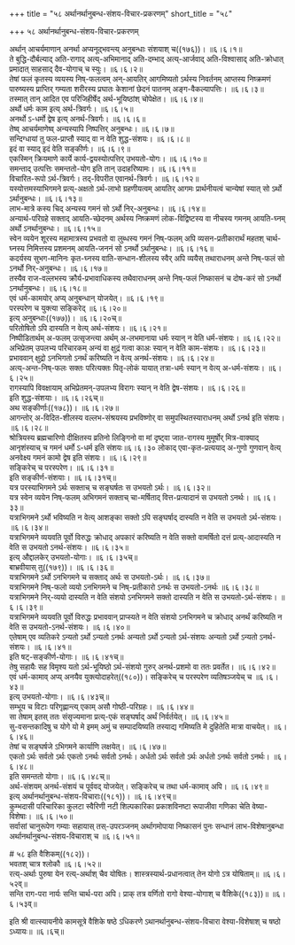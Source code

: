 +++
title = "५८ अर्थानर्थानुबन्ध-संशय-विचार-प्रकरणम्"
short_title = "५८"

+++
५८ अर्थानर्थानुबन्ध-संशय-विचार-प्रकरणम्


अर्थान् आचर्यमाणान् अनर्था अप्यनूद्भवन्त्य् अनुबन्धाः संशयाश् च((१७६))।   ॥६।६।१॥  
ते बुद्धि-दौर्बल्याद् अति-रागाद् अत्य्-अभिमानाद् अति-दम्भाद् अत्य्-आर्जवाद् अति-विश्वासाद् अति-क्रोधात् प्रमादात् साहसाद् दैव-योगाच् च स्युः।   ॥६।६।२॥  
तेषां फलं कृतस्य व्ययस्य निष्-फलत्वम् अन्-आयतिर् आगमिष्यतो ऽर्थस्य निवर्तनम् आप्तस्य निष्क्रमणं पारुष्यस्य प्राप्तिर् गम्यता शरीरस्य प्रघातः केशानां छेदनं पातनम् अङ्ग-वैकल्यापत्तिः।   ॥६।६।३॥  
तस्मात् तान् आदित एव परिजिहीर्षेद् अर्थ-भूयिष्ठांश् चोपेक्षेत।   ॥६।६।४॥  
अर्थो धर्मः काम इत्य् अर्थ-त्रिवर्गः।   ॥६।६।५॥  
अनर्थो ऽ-धर्मो द्वेष इत्य् अनर्थ-त्रिवर्गः।   ॥६।६।६॥  
तेष्व् आचर्यमाणेष्व् अन्यस्यापि निष्पत्तिर् अनुबन्धः।   ॥६।६।७॥  
सन्दिग्धायां तु फल-प्राप्तौ स्याद् वा न वेति शुद्ध-संशयः।   ॥६।६।८॥  
इदं वा स्याद् इदं वेति सङ्कीर्णः।   ॥६।६।९॥  
एकस्मिन् क्रियमाणे कार्ये कार्य-द्वयस्योत्पत्तिर् उभयतो-योगः।   ॥६।६।१०॥  
समन्ताद् उत्पत्तिः समन्ततो-योग इति तान् उदाहरिष्यामः।   ॥६।६।११॥  
विचारित-रूपो ऽर्थ-त्रिवर्गः। तद्-विपरीत एवानर्थ-त्रिवर्गः।   ॥६।६।१२॥  
यस्योत्तमस्याभिगमने प्रत्य्-अक्षतो ऽर्थ-लाभो ग्रहणीयत्वम् आयतिर् आगमः प्रार्थनीयत्वं चान्येषां स्यात् सो ऽर्थो ऽर्थानुबन्धः।   ॥६।६।१३॥  
लाभ-मात्रे कस्य चिद् अन्यस्य गमनं सो ऽर्थो निर्-अनुबन्धः।   ॥६।६।१४॥  
अन्यार्थ-परिग्रहे सक्ताद् आयति-च्छेदनम् अर्थस्य निष्क्रमणं लोक-विद्विष्टस्य वा नीचस्य गमनम् आयति-घ्नम् अर्थो ऽनर्थानुबन्धः।   ॥६।६।१५॥  
स्वेन व्ययेन शूरस्य महामात्रस्य प्रभवतो वा लुब्धस्य गमनं निष्-फलम् अपि व्यसन-प्रतीकारार्थं महतश् चार्थ-घ्नस्य निमित्तस्य प्रशमनम् आयति-जननं सो ऽनर्थो ऽर्थानुबन्धः।   ॥६।६।१६॥  
कदर्यस्य सुभग-मानिनः कृत-घ्नस्य वाति-सन्धान-शीलस्य स्वैर् अपि व्ययैस् तथाराधनम् अन्ते निष्-फलं सो ऽनर्थो निर्-अनुबन्धः।   ॥६।६।१७॥  
तस्यैव राज-वल्लभस्य क्रौर्य-प्रभावाधिकस्य तथैवाराधनम् अन्ते निष्-फलं निष्कासनं च दोष-करं सो ऽनर्थो ऽनर्थानुबन्धः।   ॥६।६।१८॥  
एवं धर्म-कामयोर् अप्य् अनुबन्धान् योजयेत्।   ॥६।६।१९॥  
परस्परेण च युक्त्या सङ्किरेद्   ॥६।६।२०॥  
इत्य् अनुबन्धाः((१७७))।   ॥६।६।२०च्॥  
परितोषितो ऽपि दास्यति न वेत्य् अर्थ-संशयः।   ॥६।६।२१॥  
निष्पीडितार्थम् अ-फलम् उत्सृजन्त्या अर्थम् अ-लभमानाया धर्मः स्यान् न वेति धर्म-संशयः।   ॥६।६।२२॥  
अभिप्रेतम् उपलभ्य परिचारकम् अन्यं वा क्षुद्रं गत्वा काअः स्यान् न वेति काम-संशयः।   ॥६।६।२३॥  
प्रभाववान् क्षुद्रो ऽनभिगतो ऽनर्थं करिष्यति न वेत्य् अनर्थ-संशयः।   ॥६।६।२४॥  
अत्य्-अन्त-निष्-फलः सक्तः परित्यक्तः पितृ-लोकं यायात् तत्रा-धर्मः स्यान् न वेत्य् अ-धर्म-संशयः।   ॥६।६।२५॥  
रागस्यापि विवक्षायाम् अभिप्रेतमन्-उपलभ्य विरागः स्यान् न वेति द्वेष-संशयः।   ॥६।६।२६॥  
इति शुद्ध-संशयाः।   ॥६।६।२६च्॥  
अथ सङ्कीर्णाः((१७८))।   ॥६।६।२७॥  
आगन्तोर् अ-विदित-शीलस्य वल्लभ-संश्रयस्य प्रभविष्णोर् वा समुपस्थितस्याराधनम् अर्थो ऽनर्थ इति संशयः।   ॥६।६।२८॥  
श्रोत्रियस्य ब्रह्मचारिणो दीक्षितस्य व्रतिनो लिङ्गिनो वा मां दृष्ट्वा जात-रागस्य मुमूर्षोर् मित्र-वाक्याद् आनृशंस्याच् च गमनं धर्मो ऽ-धर्म इति संशयः॥६।६।३० लोकाद् एवा-कृत-प्रत्ययाद् अ-गुणो गुणवान् वेत्य् अनवेक्ष्य गमनं कामो द्वेष इति संशयः।   ॥६।६।२९॥  
सङ्किरेच् च परस्परेण।   ॥६।६।३१॥  
इति सङ्कीर्ण-संशयाः।   ॥६।६।३१च्॥  
यत्र परस्याभिगमने ऽर्थः सक्ताच् च सङ्घर्षतः स उभयतो ऽर्थः।   ॥६।६।३२॥  
यत्र स्वेन व्ययेन निष्-फलम् अभिगमनं सक्ताच् चा-मर्षिताद् वित्त-प्रत्यादानं स उभयतो ऽनर्थः।   ॥६।६।३३॥  
यत्राभिगमने ऽर्थो भविष्यति न वेत्य् आशङ्का सक्तो ऽपि सङ्घर्षाद् दास्यति न वेति स उभयतो ऽर्थ-संशयः।   ॥६।६।३४॥  
यत्राभिगमने व्ययवति पूर्वो विरुद्धः क्रोधाद् अपकारं करिष्यति न वेति सक्तो वामर्षितो दत्तं प्रत्य्-आदास्यति न वेति स उभयतो ऽनर्थ-संशयः।   ॥६।६।३५॥  
इत्य् औद्दालकेर् उभयतो-योगाः।   ॥६।६।३५च्॥  
बाभ्रवीयास् तु((१७९))।   ॥६।६।३६॥  
यत्राभिगमने ऽर्थो ऽनभिगमने च सक्ताद् अर्थः स उभयतो-ऽर्थः।   ॥६।६।३७॥  
यत्राभिगमने निष्-फलो व्ययो ऽनभिगमने च निष्-प्रतीकारो ऽनर्थः स उभयतो-ऽनर्थः   ॥६।६।३८॥  
यत्राभिगमने निर्-व्ययो दास्यति न वेति संशयो ऽनभिगमने सक्तो दास्यति न वेति स उभयतो-ऽर्थ-संशयः।   ॥६।६।३९॥  
यत्राभिगमने व्ययवति पूर्वो विरुद्धः प्रभाववान् प्राप्स्यते न वेति संशयो ऽनभिगमने च क्रोधाद् अनर्थं करिष्यति न वेति स उभयतो-ऽनर्थ-संशयः।   ॥६।६।४०॥  
एतेषाम् एव व्यतिकरे ऽन्यतो ऽर्थो ऽन्यतो ऽनर्थः अन्यतो ऽर्थो ऽन्यतो ऽर्थ-संशयः अन्यतो ऽर्थो ऽन्यतो ऽनर्थ-संशयः।   ॥६।६।४१॥  
इति षट्-सङ्कीर्ण-योगाः।   ॥६।६।४१च्॥  
तेषु सहायैः सह विमृश्य यतो ऽर्थ-भूयिष्ठो ऽर्थ-संशयो गुरुर् अनर्थ-प्रशमो वा ततः प्रवर्तेत।   ॥६।६।४२॥  
एवं धर्म-कामाव् अप्य् अनयैव युक्त्योदाहरेत्((१८०))। सङ्किरेच् च परस्परेण व्यतिषञ्जयेच् च   ॥६।६।४३॥  
इत्य् उभयतो-योगाः।   ॥६।६।४३च्॥  
सम्भूय च विटाः परिगृह्णान्त्य् एकाम् असौ गोष्ठी-परिग्रहः।   ॥६।६।४४॥  
सा तेषाम् इतस् ततः संसृज्यमाना प्रत्य्-एकं सङ्घर्षाद् अर्थं निर्वर्तयेत्।   ॥६।६।४५॥  
सु-वसन्तकादिषु च योगे यो मे इमम् अमुं च सम्पादयिष्यति तस्याद्य गमिष्यति मे दुहितेति मात्रा वाचयेत्।   ॥६।६।४६॥  
तेषां च सङ्घर्षजे ऽभिगमने कार्याणि लक्षयेत्।   ॥६।६।४७॥  
एकतो ऽर्थः सर्वतो ऽर्थः एकतो ऽनर्थः सर्वतो ऽनर्थः। अर्धतो ऽर्थः सर्वतो ऽर्थः अर्धतो ऽनर्थः सर्वतो ऽनर्थः।   ॥६।६।४८॥  
इति समन्ततो योगाः।   ॥६।६।४८च्॥  
अर्थ-संशयम् अनर्थ-संशयं च पूर्ववद् योजयेत्। सङ्किरेच् च तथा धर्म-कामाव् अपि।   ॥६।६।४९॥  
इत्य् अर्थानर्थानुबन्ध-संशय-विचाराः((१८१))।   ॥६।६।४९च्॥  
कुम्भदासी परिचारिका कुलटा स्वैरिणी नटी शिल्पकारिका प्रकाशविनष्टा रूपाजीवा गणिका चेति वेष्या-विशेषाः।   ॥६।६।५०॥  
सर्वासां चानुरूपेण गम्याः सहायास् तस्-उपरञ्जनम् अर्थागमोपाया निष्कासनं पुनः सन्धानं लाभ-विशेषानुबन्धा अर्थानर्थानुबन्ध-संशय-विचाराश् च ॥६।६।५१॥  

\# ५८ इति वैशिकम्((१८२))।  
भवतश् चात्र श्लोकौ   ॥६।६।५२॥  
रत्य्-अर्थाः पुरुषा येन रत्य्-अर्थाश् चैव योषितः। शास्त्रस्यार्थ-प्रधानत्वात् तेन योगो ऽत्र योषिताम्॥   ॥६।६।५२व्॥  
सन्ति राग-परा नार्यः सन्ति चार्थ-परा अपि। प्राक् तत्र वर्णितो रागो वेश्या-योगाश् च वैशिके((१८३))॥ ॥६।६।५३व्॥  

इति श्री वात्स्यायनीये कामसूत्रे वैशिके षष्ठे ऽधिकरणे ऽथानर्थानुबन्ध-संशय-विचारा वेश्या-विशेषाश् च षष्ठो ऽध्यायः॥ ॥६।६च्॥  